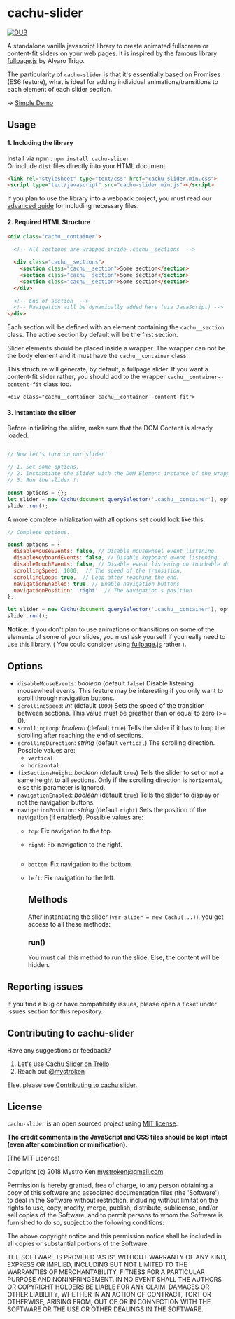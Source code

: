# cachu-slider

[![DUB](https://img.shields.io/dub/l/vibe-d.svg?style=for-the-badge)](http://opensource.org/licenses/MIT)

A standalone vanilla javascript library to create animated fullscreen or content-fit sliders on your web pages. It is inspired by the famous library [fullpage.js](https://github.com/alvarotrigo/fullpage.js/) by Alvaro Trigo.

<p>
    The particularity of <code>cachu-slider</code> is that it's essentially based on Promises (ES6 feature), what is ideal for adding individual animations/transitions to each element of each slider section.
</p>
<p>
    → <a target="_blank" href="https://codepen.io/mystroken/pen/bKoebp">Simple Demo</a>
</p>

## Usage

#### 1. Including the library

Install via npm  : ```npm install cachu-slider``` <br>
Or include ```dist``` files directly into your HTML document.

```html
<link rel="stylesheet" type="text/css" href="cachu-slider.min.css">
<script type="text/javascript" src="cachu-slider.min.js"></script>
```

If you plan to use the library into a webpack project, you must read our [advanced guide](https://github.com/mystroken/cachu-slider/wiki/Include-cachu-slider-to-your-project) for including necessary files.

#### 2. Required HTML Structure

```html
<div class="cachu__container">

  <!-- All sections are wrapped inside .cachu__sections  -->

  <div class="cachu__sections">
    <section class="cachu__section">Some section</section>
    <section class="cachu__section">Some section</section>
    <section class="cachu__section">Some section</section>
  </div>

  <!-- End of section  -->
  <!-- Navigation will be dynamically added here (via JavaScript) -->
</div>
```

Each section will be defined with an element containing the ```cachu__section``` class. The active section by default will be the first section.

Slider elements should be placed inside a wrapper. The wrapper can not be the body element and it must have the ```cachu__container``` class.

This structure will generate, by default, a fullpage slider. If you want a content-fit slider rather, you should add to the wrapper ```cachu__container--content-fit``` class too.

```<div class="cachu__container cachu__container--content-fit">```

#### 3. Instantiate the slider

Before initializing the slider, make sure that the DOM Content is already loaded.

```javascript

// Now let's turn on our slider!

// 1. Set some options.
// 2. Instantiate the Slider with the DOM Element instance of the wrapper.
// 3. Run the slider !!

const options = {};
let slider = new Cachu(document.querySelector('.cachu__container'), options);
slider.run();
```

A more complete initialization with all options set could look like this:

```javascript
// Complete options.

const options = {
  disableMouseEvents: false, // Disable mousewheel event listening.
  disableKeyboardEvents: false, // Disable keyboard event listening.
  disableTouchEvents: false, // Disable event listening on touchable device (Swipe).
  scrollingSpeed: 1000,  // The speed of the transition.
  scrollingLoop: true,  // Loop after reaching the end.
  navigationEnabled: true, // Enable navigation buttons
  navigationPosition: 'right'  // The Navigation's position
};

let slider = new Cachu(document.querySelector('.cachu__container'), options);
slider.run();
```

<p>
<b>Notice</b>: If you don't plan to use animations or transitions on some of the elements of some of your slides, you must ask yourself if you really need to use this library. ( You could consider using <a href="https://github.com/alvarotrigo/fullpage.js/">fullpage.js</a> rather ).
</p>

## Options

* ```disableMouseEvents```: *boolean* (default ```false```) Disable listening mousewheel events. This feature may be interesting if you only want to scroll through navigation buttons.
* ```scrollingSpeed```: *int* (default ```1000```) Sets the speed of the transition between sections. This value must be greather than or equal to zero (>= 0).
* ```scrollingLoop```: *boolean* (default ```true```) Tells the slider if it has to loop the scrolling after reaching the end of sections.
* ```scrollingDirection```: *string* (default ```vertical```) The scrolling direction. Possible values are:
  - ```vertical```
  - ```horizontal```
* ```fixSectionsHeight```: *boolean* (default ```true```) Tells the slider to set or not a same height to all sections. Only if the scrolling direction is ```horizontal```, else this parameter is ignored.
* ```navigationEnabled```: *boolean* (default ```true```) Tells the slider to display or not the navigation buttons.
* ```navigationPosition```: *string* (default ```right```) Sets the position of the navigation (if enabled). Possible values are:
  - ```top```:    Fix navigation to the top.
  - ```right```:  Fix navigation to the right.
    
    ```
  - ```bottom```: Fix navigation to the bottom.
  - ```left```:   Fix navigation to the left.

    ## Methods

    After instantiating the slider (```var slider = new Cachu(...)```), you get access to all these methods:

    ### run()

    You must call this method to run the slide. Else, the content will be hidden.

## Reporting issues

If you find a bug or have compatibility issues, please open a ticket under issues section for this repository.

## Contributing to cachu-slider

<p>
    Have any suggestions or feedback?
    <ol>
        <li>Let's use <a target="_blank" href="https://trello.com/b/gmsaBRvO/cachu-slider">Cachu Slider on Trello</a></li>
        <li>Reach out <a target="_blank" href="https://twitter.com/mystroken/">@mystroken</a></li>
    </ol>
</p>

Else, please see [Contributing to cachu slider](https://github.com/mystroken/cachu-slider/wiki/Contributing-to-cachu-slider).

## License

```cachu-slider``` is an open sourced project using [MIT license](http://opensource.org/licenses/MIT).

**The credit comments in the JavaScript and CSS files should be kept intact (even after combination or minification)**.

(The MIT License)

Copyright (c) 2018 Mystro Ken <mystroken@gmail.com>

Permission is hereby granted, free of charge, to any person obtaining a copy of this software and associated documentation files (the 'Software'), to deal in the Software without restriction, including without limitation the rights to use, copy, modify, merge, publish, distribute, sublicense, and/or sell copies of the Software, and to permit persons to whom the Software is furnished to do so, subject to the following conditions:

The above copyright notice and this permission notice shall be included in all copies or substantial portions of the Software.

THE SOFTWARE IS PROVIDED 'AS IS', WITHOUT WARRANTY OF ANY KIND, EXPRESS OR IMPLIED, INCLUDING BUT NOT LIMITED TO THE WARRANTIES OF MERCHANTABILITY, FITNESS FOR A PARTICULAR PURPOSE AND NONINFRINGEMENT. IN NO EVENT SHALL THE AUTHORS OR COPYRIGHT HOLDERS BE LIABLE FOR ANY CLAIM, DAMAGES OR OTHER LIABILITY, WHETHER IN AN ACTION OF CONTRACT, TORT OR OTHERWISE, ARISING FROM, OUT OF OR IN CONNECTION WITH THE SOFTWARE OR THE USE OR OTHER DEALINGS IN THE SOFTWARE.
